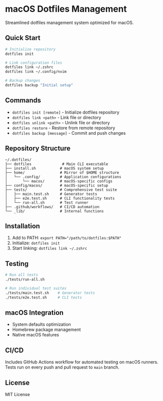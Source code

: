 # macOS Dotfiles Management

Streamlined dotfiles management system optimized for macOS.

## Quick Start

```bash
# Initialize repository
dotfiles init

# Link configuration files
dotfiles link ~/.zshrc
dotfiles link ~/.config/nvim

# Backup changes
dotfiles backup "Initial setup"
```

## Commands

- `dotfiles init [remote]` - Initialize dotfiles repository
- `dotfiles link <path>` - Link file or directory
- `dotfiles unlink <path>` - Unlink file or directory  
- `dotfiles restore` - Restore from remote repository
- `dotfiles backup [message]` - Commit and push changes

## Repository Structure

```
~/.dotfiles/
├── dotfiles              # Main CLI executable
├── install.sh           # macOS system setup
├── home/                # Mirror of $HOME structure
│   └── .config/         # Application configurations
│       └── macos/       # macOS-specific configs
├── config/macos/        # macOS-specific setup
├── tests/               # Comprehensive test suite
│   ├── main.test.sh     # Generator tests
│   ├── e2e.test.sh      # CLI functionality tests
│   └── run-all.sh       # Test runner
├── .github/workflows/   # CI/CD automation
└── _lib/                # Internal functions
```

## Installation

1. Add to PATH: `export PATH="/path/to/dotfiles:$PATH"`
2. Initialize: `dotfiles init`
3. Start linking: `dotfiles link ~/.zshrc`

## Testing

```bash
# Run all tests
./tests/run-all.sh

# Run individual test suites
./tests/main.test.sh    # Generator tests
./tests/e2e.test.sh     # CLI tests
```

## macOS Integration

- System defaults optimization
- Homebrew package management
- Native macOS features

## CI/CD

Includes GitHub Actions workflow for automated testing on macOS runners.
Tests run on every push and pull request to `main` branch.

## License

MIT License
